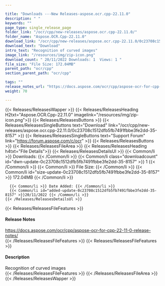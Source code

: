 ```yaml
---

title: "Downloads ---New Releases-aspose.ocr.cpp-22.11.0"
description: " "
keywords: ""
page_type: single_release_page
folder_link: "/ocr/cpp/new-releases/aspose.ocr.cpp-22.11.0/"
folder_name: "Aspose.OCR.Cpp-22.11.0"
download_link: "/ocr/cpp/new-releases/aspose.ocr.cpp-22.11.0/0c23708c1512dfb5fb7491fbbe3fe2dd-35-8157"
download_text: "Download"
intro_text: "Recognition of curved images"
image_link: "/resources/img/zip-icon.png"
download_count: " 20/11/2022 Downloads: 1  Views: 1 "
file_size: "File Size: 172.04MB"
parent_path: "ocr/cpp"
section_parent_path: "ocr/cpp"

tags: ""
release_notes_url: "https://docs.aspose.com/ocr/cpp/aspose-ocr-for-cpp-22-11-0-release-notes/"
weight: 70

---
```


{{< Releases/ReleasesWapper >}}
  {{< Releases/ReleasesHeading H2txt="Aspose.OCR.Cpp-22.11.0" imagelink="/resources/img/zip-icon.png">}}
  {{< Releases/ReleasesButtons >}}
    {{< Releases/ReleasesSingleButtons text="Download" link="/ocr/cpp/new-releases/aspose.ocr.cpp-22.11.0/0c23708c1512dfb5fb7491fbbe3fe2dd-35-8157" >}}
    {{< Releases/ReleasesSingleButtons text="Support Forum" link="https://forum.aspose.com/c/ocr" >}}
  {{< Releases/ReleasesButtons >}}
  {{< Releases/ReleasesFileArea >}}
    {{< Releases/ReleasesHeading h4txt="File Details">}}
    {{< Releases/ReleasesDetailsUl >}}
      {{< Common/li >}} Downloads: {{< /Common/li >}}
      {{< Common/li class="downloadcount" id="dwn-update-0c23708c1512dfb5fb7491fbbe3fe2dd-35-8157" >}} 1 {{< /Common/li >}}
      {{< Common/li >}} File Size: {{< /Common/li >}}
      {{< Common/li id="size-update-0c23708c1512dfb5fb7491fbbe3fe2dd-35-8157" >}} 172.04MB {{< /Common/li >}}

      {{< Common/li >}} Date Added: {{< /Common/li >}}
      {{< Common/li id="added-update-0c23708c1512dfb5fb7491fbbe3fe2dd-35-8157" >}}20/11/2022 {{< /Common/li >}}
    {{< /Releases/ReleasesDetailsUl >}}

  {{< Releases/ReleasesFileFeatures >}}
      <h4>Release Notes</h4><div><a href='https://docs.aspose.com/ocr/cpp/aspose-ocr-for-cpp-22-11-0-release-notes/'>https://docs.aspose.com/ocr/cpp/aspose-ocr-for-cpp-22-11-0-release-notes/</a></div>
  {{< /Releases/ReleasesFileFeatures >}}
  {{< Releases/ReleasesFileFeatures >}}
      <h4>Description</h4><div class="HTMLDescription">Recognition of curved images</div>
  {{< /Releases/ReleasesFileFeatures >}}
 {{< /Releases/ReleasesFileArea >}}
{{< /Releases/ReleasesWapper >}}



